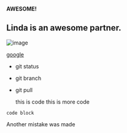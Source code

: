 **AWESOME!**

## Linda is an awesome partner.

![image](/img.png)

[google](http://www.google.com)

- git status
- git branch
- git pull

	this is code
	this is more code

```
code block 
```

Another mistake was made